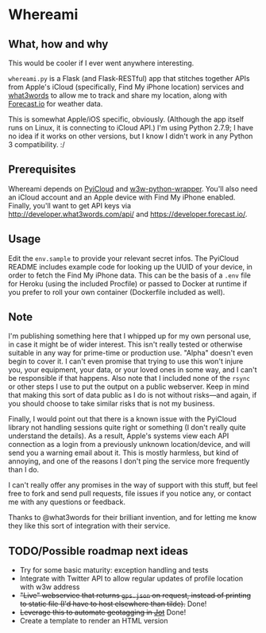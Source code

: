 # Whereami

## What, how and why
This would be cooler if I ever went anywhere interesting.

`whereami.py` is a Flask (and Flask-RESTful) app that stitches together APIs from Apple's iCloud (specifically, Find My iPhone location) services and [what3words](http://what3words.com) to allow me to track and share my location, along with [Forecast.io](http://forecast.io) for weather data.

This is somewhat Apple/iOS specific, obviously. (Although the app itself runs on Linux, it is connecting to iCloud API.) I'm using Python 2.7.9; I have no idea if it works on other versions, but I know I didn't work in any Python 3 compatibility. :/

## Prerequisites
Whereami depends on [PyiCloud](https://github.com/picklepete/pyicloud) and [w3w-python-wrapper](https://github.com/what3words/w3w-python-wrapper). You'll also need an iCloud account and an Apple device with Find My iPhone enabled. Finally, you'll want to get API keys via <http://developer.what3words.com/api/> and <https://developer.forecast.io/>.

## Usage
Edit the `env.sample` to provide your relevant secret infos. The PyiCloud README includes example code for looking up the UUID of your device, in order to fetch the Find My iPhone data. This can be the basis of a `.env` file for Heroku (using the included Procfile) or passed to Docker at runtime if you prefer to roll your own container (Dockerfile included as well).

## Note
I'm publishing something here that I whipped up for my own personal use, in case it might be of wider interest. This isn't really tested or otherwise suitable in any way for prime-time or production use. "Alpha" doesn't even begin to cover it. I can't even promise that trying to use this won't injure you, your equipment, your data, or your loved ones in some way, and I can't be responsible if that happens. Also note that I included none of the `rsync` or other steps I use to put the output on a public webserver. Keep in mind that making this sort of data public as I do is not without risks—and again, if you should choose to take similar risks that is not my business.

Finally, I would point out that there is a known issue with the PyiCloud library not handling sessions quite right or something (I don't really quite understand the details). As a result, Apple's systems view each API connection as a login from a previously unknown location/device, and will send you a warning email about it. This is mostly harmless, but kind of annoying, and one of the reasons I don't ping the service more frequently than I do.

I can't really offer any promises in the way of support with this stuff, but feel free to fork and send pull requests, file issues if you notice any, or contact me with any questions or feedback.

Thanks to @what3words for their brilliant invention, and for letting me know they like this sort of integration with their service.

## TODO/Possible roadmap next ideas
- Try for some basic maturity: exception handling and tests
- Integrate with Twitter API to allow regular updates of profile location with w3w address
- ~~"Live" webservice that returns `gps.json` on request, instead of printing to static file (I'd have to host elsewhere than tilde).~~ Done!
- ~~Leverage this to automate geotagging in [Jot](https://github.com/yagermadden/jot)~~ Done!
- Create a template to render an HTML version